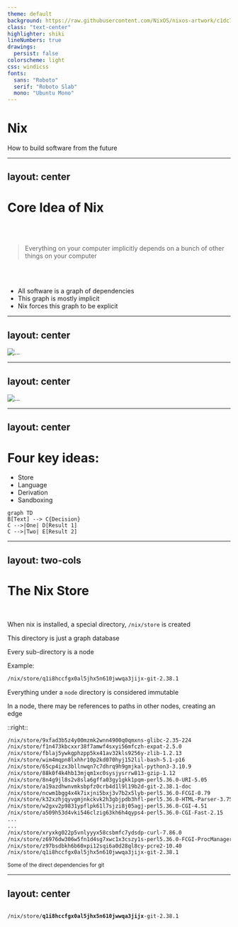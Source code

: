 ```yaml
---
theme: default
background: https://raw.githubusercontent.com/NixOS/nixos-artwork/c1dc75611042b57a385c80495d3728724c35cfee/wallpapers/nix-wallpaper-nineish.src.svg
class: "text-center"
highlighter: shiki
lineNumbers: true
drawings:
  persist: false
colorscheme: light
css: windicss
fonts:
  sans: "Roboto"
  serif: "Roboto Slab"
  mono: "Ubuntu Mono"
---
```


# Nix

How to build software from the future

<!-- --- -->
<!-- src: ./pages/what_is_nix.md -->
<!-- --- -->

---
layout: center
---

# Core Idea of Nix

<br/>
<br/>

> Everything on your computer implicitly depends on a bunch of other things on your computer

<br/>
<br/>

<v-clicks>

- All software is a graph of dependencies
- This graph is mostly implicit
- Nix forces this graph to be explicit

</v-clicks>

---
layout: center
---

<img src="/images/git_dependency_graph_1.svg" class="max-w-250 max-h-100" alt="...">

---
layout: center
---

<img src="/images/git_dependency_graph_2.svg" class="max-w-250 max-h-100" alt="...">

---
layout: center
---

# Four key ideas:

<v-clicks>

- Store
- Language
- Derivation
- Sandboxing

</v-clicks>


```mermaid {theme: 'neutral', scale: 0.8}
graph TD
B[Text] --> C{Decision}
C -->|One| D[Result 1]
C -->|Two| E[Result 2]
```

---
layout: two-cols
---

# The Nix Store

<br/>

<v-clicks>

When nix is installed, a special directory, `/nix/store` is created

This directory is just a graph database

Every sub-directory is a node

<div>

Example:

```bash
/nix/store/q1i8hccfgx0al5jhx5n610jwwqa3jijx-git-2.38.1
```

</div>

Everything under a `node` directory is considered immutable

In a node, there may be references to paths in other nodes, creating an edge

</v-clicks>


::right::

```bash
/nix/store/9xfad3b5z4y00mzmk2wnn4900q0qmxns-glibc-2.35-224
/nix/store/f1n473kbcxxr38f7amwf4sxyi56mfczh-expat-2.5.0
/nix/store/fblaj5ywkgphzpp5kx41av32kls9256y-zlib-1.2.13
/nix/store/wim4mqpn8lxhhr10p2kd070hyj152lil-bash-5.1-p16
/nix/store/65cp4izx3bllnwqn7c7dhrq9h9gmjkal-python3-3.10.9
/nix/store/88k0f4k4hb13mjqm1xc0sysjysrrw813-gzip-1.12
/nix/store/8n4g9jl8s2v8sla6gffa03gy1gkk1pqm-perl5.36.0-URI-5.05
/nix/store/a19azdhwnvmksbpfz0crb4d1l9l19b2d-git-2.38.1-doc
/nix/store/ncwm1bgg4x4k7ixjni5bxj3v7b2x5lyb-perl5.36.0-FCGI-0.79
/nix/store/k32xzhjqyvgmjnkckvk2h3gbjpdb3hfl-perl5.36.0-HTML-Parser-3.75
/nix/store/w2gxv2p9831ypflpk61l7sjzi8j05agj-perl5.36.0-CGI-4.51
/nix/store/a509h53d4vki546clzig63kh6h4qyps4-perl5.36.0-CGI-Fast-2.15
...
...
/nix/store/xryxkg022p5vnlyyyx58csbmfc7ydsdp-curl-7.86.0
/nix/store/z6976dw306w5fn1d4sg7xwc1x3cszy1s-perl5.36.0-FCGI-ProcManager-0.28
/nix/store/z97bsdbkh6b60xpi12sqi6a0d28ql8cy-pcre2-10.40
/nix/store/q1i8hccfgx0al5jhx5n610jwwqa3jijx-git-2.38.1
```

<sub>Some of the direct dependencies for git</sub>


---
layout: center
---

<code>
/nix/store/<b>q1i8hccfgx0al5jhx5n610jwwqa3jijx</b>-git-2.38.1
</code>

<!-- --- -->
<!-- src: ./pages/nix_philosophy.md -->
<!-- --- -->
